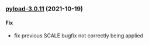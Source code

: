 
<a name="pyload-3.0.11"></a>
### [pyload-3.0.11](https://github.com/truecharts/apps/compare/pyload-3.0.10...pyload-3.0.11) (2021-10-19)

#### Fix

* fix previous SCALE bugfix not correctly being applied
